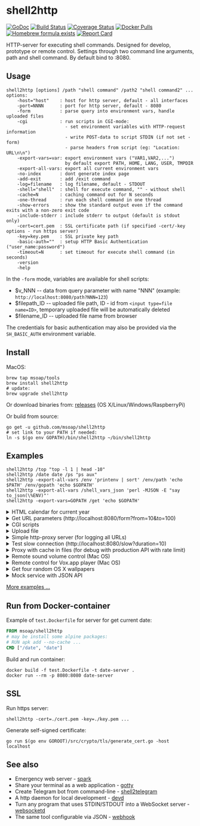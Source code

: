 shell2http
==========

[![GoDoc](https://godoc.org/github.com/msoap/shell2http?status.svg)](https://godoc.org/github.com/msoap/shell2http)
[![Build Status](https://travis-ci.org/msoap/shell2http.svg?branch=master)](https://travis-ci.org/msoap/shell2http)
[![Coverage Status](https://coveralls.io/repos/github/msoap/shell2http/badge.svg?branch=master)](https://coveralls.io/github/msoap/shell2http?branch=master)
[![Docker Pulls](https://img.shields.io/docker/pulls/msoap/shell2http.svg?maxAge=3600)](https://hub.docker.com/r/msoap/shell2http/)
[![Homebrew formula exists](https://img.shields.io/badge/homebrew-🍺-d7af72.svg)](https://github.com/msoap/shell2http#install)
[![Report Card](https://goreportcard.com/badge/github.com/msoap/shell2http)](https://goreportcard.com/report/github.com/msoap/shell2http)

HTTP-server for executing shell commands. Designed for develop, prototype or remote control.
Settings through two command line arguments, path and shell command.
By default bind to :8080.

Usage
-----

    shell2http [options] /path "shell command" /path2 "shell command2" ...
    options:
        -host="host"    : host for http server, default - all interfaces
        -port=NNNN      : port for http server, default - 8080
        -form           : parse query into environment vars, handle uploaded files
        -cgi            : run scripts in CGI-mode:
                          - set environment variables with HTTP-request information
                          - write POST-data to script STDIN (if not set -form)
                          - parse headers from script (eg: "Location: URL\n\n")
        -export-vars=var: export environment vars ("VAR1,VAR2,...")
                          by default export PATH, HOME, LANG, USER, TMPDIR
        -export-all-vars: export all current environment vars
        -no-index       : dont generate index page
        -add-exit       : add /exit command
        -log=filename   : log filename, default - STDOUT
        -shell="shell"  : shell for execute command, "" - without shell
        -cache=N        : caching command out for N seconds
        -one-thread     : run each shell command in one thread
        -show-errors    : show the standard output even if the command exits with a non-zero exit code
        -include-stderr : include stderr to output (default is stdout only)
        -cert=cert.pem  : SSL certificate path (if specified -cert/-key options - run https server)
        -key=key.pem    : SSL private key path
        -basic-auth=""  : setup HTTP Basic Authentication ("user_name:password")
        -timeout=N	    : set timeout for execute shell command (in seconds)
        -version
        -help

In the `-form` mode, variables are available for shell scripts:

  * $v_NNN -- data from query parameter with name "NNN" (example: `http://localhost:8080/path?NNN=123`)
  * $filepath_ID -- uploaded file path, ID - id from `<input type=file name=ID>`, temporary uploaded file will be automatically deleted
  * $filename_ID -- uploaded file name from browser

The credentials for basic authentication may also be provided via the `SH_BASIC_AUTH` environment variable.

Install
-------

MacOS:

    brew tap msoap/tools
    brew install shell2http
    # update:
    brew upgrade shell2http

Or download binaries from: [releases](https://github.com/msoap/shell2http/releases) (OS X/Linux/Windows/RaspberryPi)

Or build from source:

    go get -u github.com/msoap/shell2http
    # set link to your PATH if needed:
    ln -s $(go env GOPATH)/bin/shell2http ~/bin/shell2http

Examples
--------

    shell2http /top "top -l 1 | head -10"
    shell2http /date date /ps "ps aux"
    shell2http -export-all-vars /env 'printenv | sort' /env/path 'echo $PATH' /env/gopath 'echo $GOPATH'
    shell2http -export-all-vars /shell_vars_json 'perl -MJSON -E "say to_json(\%ENV)"'
    shell2http -export-vars=GOPATH /get 'echo $GOPATH'

<details><summary>HTML calendar for current year</summary>

```sh
shell2http /cal_html 'echo "<html><body><h1>Calendar</h1>Date: <b>$(date)</b><br><pre>$(cal $(date +%Y))</pre></body></html>"'
```
</details>

<details><summary>Get URL parameters (http://localhost:8080/form?from=10&to=100)</summary>

```sh
shell2http -form /form 'echo $v_from, $v_to'
```
</details>

<details><summary>CGI scripts</summary>

```sh
shell2http -cgi /user_agent 'echo $HTTP_USER_AGENT'
shell2http -cgi /set 'touch file; echo "Location: /another_path\n"' # redirect
shell2http -cgi /404 'echo "Status: 404"; echo; echo "404 page"' # custom HTTP code
```
</details>

<details><summary>Upload file</summary>

```sh
shell2http -form \
    /form 'echo "<html><body><form method=POST action=/file enctype=multipart/form-data><input type=file name=uplfile><input type=submit></form>"' \
    /file 'cat $filepath_uplfile > uploaded_file.dat; echo Ok'
```

Testing upload file with curl:

    curl -i -F uplfile=@some/file/path 'http://localhost:8080/file'

</details>

<details><summary>Simple http-proxy server (for logging all URLs)</summary>
Setup proxy as "http://localhost:8080/"

```sh
shell2http -log=/dev/null -cgi / 'echo $REQUEST_URI 1>&2; [ "$REQUEST_METHOD" == "POST" ] && post_param="-d@-"; curl -sL $post_param "$REQUEST_URI" -A "$HTTP_USER_AGENT"'
```
</details>

<details><summary>Test slow connection (http://localhost:8080/slow?duration=10)</summary>

```sh
shell2http -form /slow 'sleep ${v_duration:-1}; echo "sleep ${v_duration:-1} seconds"'
```
</details>

<details><summary>Proxy with cache in files (for debug with production API with rate limit)</summary>
get `http://api.url/` as `http://localhost:8080/get?url=http://api.url/`

```sh
shell2http -form \
    /form 'echo "<html><form action=/get>URL: <input name=url><input type=submit>"' \
    /get 'MD5=$(printf "%s" $v_url | md5); cat cache_$MD5 || (curl -sL $v_url | tee cache_$MD5)'
```
</details>

<details><summary>Remote sound volume control (Mac OS)</summary>

```sh
shell2http /get  'osascript -e "output volume of (get volume settings)"' \
           /up   'osascript -e "set volume output volume (($(osascript -e "output volume of (get volume settings)")+10))"' \
           /down 'osascript -e "set volume output volume (($(osascript -e "output volume of (get volume settings)")-10))"'
```
</details>

<details><summary>Remote control for Vox.app player (Mac OS)</summary>

```sh
shell2http /play_pause 'osascript -e "tell application \"Vox\" to playpause" && echo ok' \
           /get_info 'osascript -e "tell application \"Vox\"" -e "\"Artist: \" & artist & \"\n\" & \"Album: \" & album & \"\n\" & \"Track: \" & track" -e "end tell"'
```
</details>

<details><summary>Get four random OS X wallpapers</summary>

```sh
shell2http /img 'cat "$(ls "/Library/Desktop Pictures/"*.jpg | ruby -e "puts STDIN.readlines.shuffle[0]")"' \
           /wallpapers 'echo "<html><h3>OS X Wallpapers</h3>"; seq 4 | xargs -I@ echo "<img src=/img?@ width=500>"'
```
</details>

<details><summary>Mock service with JSON API</summary>

```sh
curl "http://some-service/v1/call1" > 1.json
shell2http -cgi /call1 'cat 1.json' /call2 'echo "Content-Type: application/json;\n"; echo "{\"error\": \"ok\"}"'
```
</details>

[More examples ...](https://github.com/msoap/shell2http/wiki)

Run from Docker-container
-------------------------
Example of `test.Dockerfile` for server for get current date:

```dockerfile
FROM msoap/shell2http
# may be install some alpine packages:
# RUN apk add --no-cache ...
CMD ["/date", "date"]
```

Build and run container:

    docker build -f test.Dockerfile -t date-server .
    docker run --rm -p 8080:8080 date-server

SSL
---

Run https server:

    shell2http -cert=./cert.pem -key=./key.pem ...

Generate self-signed certificate:

    go run $(go env GOROOT)/src/crypto/tls/generate_cert.go -host localhost

See also
--------

 * Emergency web server - [spark](https://github.com/rif/spark)
 * Share your terminal as a web application - [gotty](https://github.com/yudai/gotty)
 * Create Telegram bot from command-line - [shell2telegram](https://github.com/msoap/shell2telegram)
 * A http daemon for local development - [devd](https://github.com/cortesi/devd)
 * Turn any program that uses STDIN/STDOUT into a WebSocket server - [websocketd](https://github.com/joewalnes/websocketd)
 * The same tool configurable via JSON - [webhook](https://github.com/adnanh/webhook)
